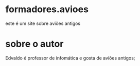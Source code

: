 # formadores.avioes
este é um site sobre aviões antigos

# sobre o autor
Edvaldo é professor de infomática e gosta de aviões antigos;
